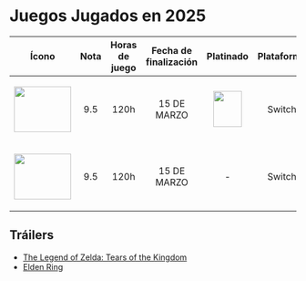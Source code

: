 # Juegos Jugados en 2025

| Ícono | Nota | Horas de juego | Fecha de finalización | Platinado | Plataforma |
|-------|------|----------------|-----------------------|-----------|------------|
| <p align="center"><img src="https://github.com/user-attachments/assets/b7df38d0-0aac-4d25-9fff-87dbbb7cef4f" width="100" height="80"></p> | <p align="center">9.5</p> | <p align="center">120h</p> | <p align="center">15 DE MARZO</p> | <p align="center"><img src="https://github.com/user-attachments/assets/ef0e0ba5-ae9b-4272-b463-2420de5e3765" width="50" height="63"></p> | <p align="center">Switch</p> |
| <p align="center"><img src="https://github.com/user-attachments/assets/b7df38d0-0aac-4d25-9fff-87dbbb7cef4f" width="100" height="80"></p> | <p align="center">9.5</p> | <p align="center">120h</p> | <p align="center">15 DE MARZO</p> | <p align="center">-</p> | <p align="center">Switch</p> |

## Tráilers
- [The Legend of Zelda: Tears of the Kingdom](https://youtube.com/link-al-trailer-zelda)
- [Elden Ring](https://youtube.com/link-al-trailer-eldenring)
